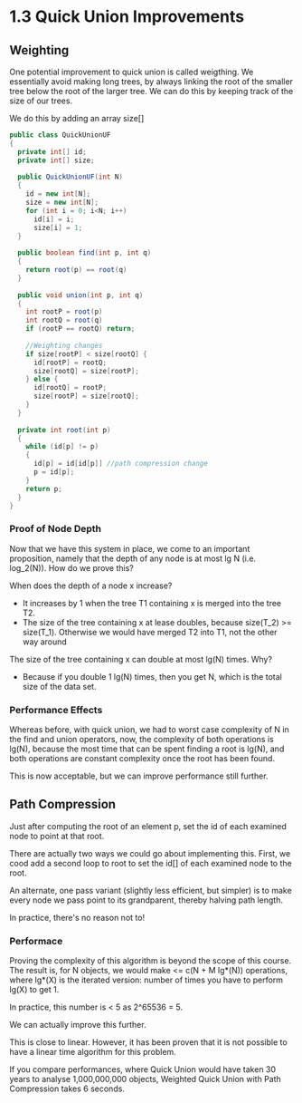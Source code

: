 # 1.3 Quick Union Improvements

## Weighting 

One potential improvement to quick union is called weigthing. We essentially avoid making long trees, by always linking the root of the smaller tree below the root of the larger tree. We can do this by keeping track of the size of our trees.

We do this by adding an array size[]

```Java
public class QuickUnionUF
{
  private int[] id;
  private int[] size;
  
  public QuickUnionUF(int N)
  {
    id = new int[N];
    size = new int[N];
    for (int i = 0; i<N; i++)
      id[i] = i;
      size[i] = 1;
  }
  
  public boolean find(int p, int q) 
  {
    return root(p) == root(q)
  }
  
  public void union(int p, int q)
  {
    int rootP = root(p)
    int rootQ = root(q)
    if (rootP == rootQ) return;
    
    //Weighting changes
    if size[rootP] < size[rootQ] {
      id[rootP] = rootQ;
      size[rootQ] = size[rootP];
    } else {
      id[rootQ] = rootP;
      size[rootP] = size[rootQ];
    }
  }
  
  private int root(int p)
  {
    while (id[p] != p) 
    {
      id[p] = id[id[p]] //path compression change
      p = id[p];
    }
    return p;
  }
}
```

### Proof of Node Depth

Now that we have this system in place, we come to an important proposition, namely that the depth of any node is at most lg N (i.e. log_2(N)). How do we prove this?

When does the depth of a node x increase?

* It increases by 1 when the tree T1 containing x is merged into the tree T2.
* The size of the tree containing x at lease doubles, because size(T_2) >= size(T_1). Otherwise we would have merged T2 into T1, not the other way around

The size of the tree containing x can double at most lg(N) times. Why?

* Because if you double 1 lg(N) times, then you get N, which is the total size of the data set.

### Performance Effects

Whereas before, with quick union, we had to worst case complexity of N in the find and union operators, now, the complexity of both operations is lg(N), because the most time that can be spent finding a root is lg(N), and both operations are constant complexity once the root has been found.

This is now acceptable, but we can improve performance still further.

## Path Compression

Just after computing the root of an element p, set the id of each examined node to point at that root.

There are actually two ways we could go about implementing this. First, we cood add a second loop to root to set the id[] of each examined node to the root.

An alternate, one pass variant (slightly less efficient, but simpler) is to make every node we pass point to its grandparent, thereby halving path length.

In practice, there's no reason not to!

### Performace

Proving the complexity of this algorithm is beyond the scope of this course. The result is, for N objects, we would make <= c(N + M lg*(N)) operations, where lg*(X) is the iterated version: number of times you have to perform lg(X) to get 1.

In practice, this number is < 5 as 2^65536 = 5.

We can actually improve this further.

This is close to linear. However, it has been proven that it is not possible to have a linear time algorithm for this problem.

If you compare performances, where Quick Union would have taken 30 years to analyse 1,000,000,000 objects, Weighted Quick Union with Path Compression takes 6 seconds.